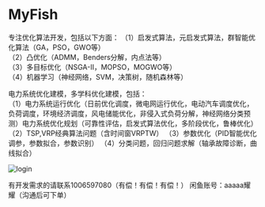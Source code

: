 # MyFish
专注优化算法开发，包括以下方面： 
（1）启发式算法，元启发式算法，群智能优化算法（GA，PSO，GWO等）  
（2）凸优化（ADMM，Benders分解，内点法等）  
（3）多目标优化（NSGA-II，MOPSO，MOGWO等）  
（4）机器学习（神经网络，SVM，决策树，随机森林等） 

电力系统优化建模，多学科优化建模，包括：  
（1）电力系统运行优化（日前优化调度，微电网运行优化，电动汽车调度优化，负荷调度，环境经济调度，风电储能优化，非侵入式负荷分解，神经网络分类预测）电力系统优化规划（可靠性评估，启发式算法优化，多阶段优化，鲁棒优化） 
（2）TSP,VRP经典算法问题（含时间窗VRPTW） 
（3）参数优化（PID智能优化调参，参数拟合，参数识别） 
（4）分类问题，回归问题求解（轴承故障诊断，曲线拟合） 

![login](https://github.com/ray1006597080/MyFish/blob/main/4.png)

有开发需求的请联系1006597080（有偿！有偿！有偿！） 闲鱼账号：aaaaa耀耀（沟通后可下单）

